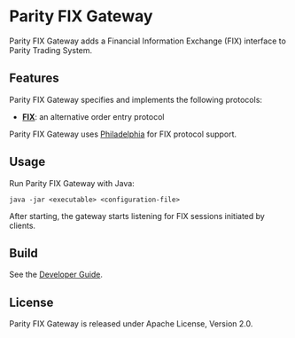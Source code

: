 Parity FIX Gateway
==================

Parity FIX Gateway adds a Financial Information Exchange (FIX) interface to
Parity Trading System.


Features
--------

Parity FIX Gateway specifies and implements the following protocols:

  - [**FIX**](doc/FIX.md): an alternative order entry protocol

Parity FIX Gateway uses [Philadelphia][] for FIX protocol support.

  [Philadelphia]: https://github.com/paritytrading/philadelphia


Usage
-----

Run Parity FIX Gateway with Java:

    java -jar <executable> <configuration-file>

After starting, the gateway starts listening for FIX sessions initiated by
clients.


Build
-----

See the [Developer Guide](../HACKING.md).


License
-------

Parity FIX Gateway is released under Apache License, Version 2.0.
